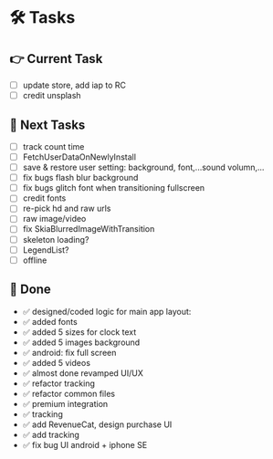 # 🛠️ Tasks  

## 👉 Current Task    
- [ ] update store, add iap to RC
- [ ] credit unsplash

## 🙌 Next Tasks  
- [ ] track count time
- [ ] FetchUserDataOnNewlyInstall
- [ ] save & restore user setting: background, font,...sound volumn,...
- [ ] fix bugs flash blur background
- [ ] fix bugs glitch font when transitioning fullscreen
- [ ] credit fonts
- [ ] re-pick hd and raw urls
- [ ] raw image/video
- [ ] fix SkiaBlurredImageWithTransition
- [ ] skeleton loading?
- [ ] LegendList?
- [ ] offline

## 🎉 Done  
- ✅ designed/coded logic for main app layout:
- ✅ added fonts
- ✅ added 5 sizes for clock text
- ✅ added 5 images background
- ✅ android: fix full screen
- ✅ added 5 videos
- ✅ almost done revamped UI/UX
- ✅ refactor tracking
- ✅ refactor common files
- ✅ premium integration
- ✅ tracking
- ✅ add RevenueCat, design purchase UI
- ✅ add tracking
- ✅ fix bug UI android + iphone SE
